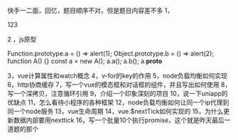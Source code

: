 快手一二面，回忆，题目顺序不对，但是题目内容差不多
1，<style>
  .classA {
    color: blue;
  }
  .classB {
    color: red;
  }
</style>
<p class=“classB classA”>123</p >

2 ，js原型

Function.prototype.a = () => alert(1);
Object.prototype.b = () => alert(2);
function A() {}
const a = new A();
a.a();
a.b();
a.__proto__

3，vue计算属性和watch概念
4，v-for的key的作用
5，node负载均衡如何实现
6，http协商缓存
7，写一个vue的模态框和对话框的组件，并且写出如何使用
8，写一个深拷贝，注意循环引用
9，介绍一个印象深刻的项目
10，说一下uniapp的优缺点
11，怎么看待小程序的各种框架
12，node负载均衡如何让同一个ip代理到同一个node服务
13，vue生命周期
14，vue.$nextTick如何实现的
15，为什么更新数据内部要用nexttick
16，写一个批量10个执行promise，这个就是昨天最后一道题的那个

